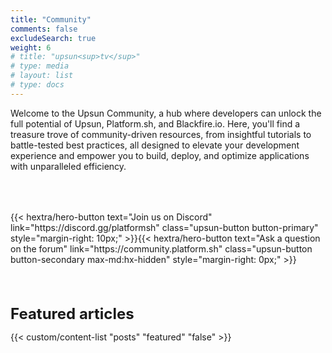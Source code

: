 ```yaml
---
title: "Community"
comments: false
excludeSearch: true
weight: 6
# title: "upsun<sup>tv</sup>"
# type: media
# layout: list
# type: docs
---
```


Welcome to the Upsun Community, a hub where developers can unlock the full potential of Upsun, Platform.sh, and Blackfire.io. Here, you'll find a treasure trove of community-driven resources, from insightful tutorials to battle-tested best practices, all designed to elevate your development experience and empower you to build, deploy, and optimize applications with unparalleled efficiency.

<!-- {{% custom/contributors %}} -->

<!-- vale off -->

<div class="hx-text-center hx-mt-6" style="margin-top: 4rem;">
{{< hextra/hero-button text="Join us on Discord" link="https://discord.gg/platformsh" 
  class="upsun-button button-primary" style="margin-right: 10px;"
>}}{{< hextra/hero-button text="Ask a question on the forum" link="https://community.platform.sh" 
  class="upsun-button button-secondary max-md:hx-hidden" style="margin-right: 0px;"
>}}
</div>

<!-- vale on -->

<div class="hx-mt-6 hx-text-center" style="margin-top: 4rem; font-size: 1.5rem; font-weight: 700;">
Featured articles
</div>

{{< custom/content-list "posts" "featured" "false" >}}

<!-- <div class="hx-mt-6 hx-text-center" style="margin-top: 4rem; font-size: 1.5rem; font-weight: 700;">
Meet the team
</div>

Lorem ipsum dolor sit amet, consectetur adipiscing elit. Phasellus vitae nunc non tellus euismod pretium. Nam justo dui, venenatis in fermentum sit amet, vulputate ut enim. Aenean finibus felis id egestas aliquet.

<div class="hx-text-center hx-mt-6" style="margin-top: 2rem;">
{{< hextra/hero-button text="Meet the team" link="/community/engage/people/" 
  class="upsun-button button-primary" style="margin-right: 10px;"
>}}
</div> -->

<!-- ## What's new -->

<!-- {{< custom/whats-new >}} -->

<!-- ## Contributors

Thanks to all our awesome contributors!

{{% custom/contributors %}} -->

<!-- ## Meet the Upsun team

<div class="hx-text-center hx-mt-6">
{{< hextra/hero-button text="Meet the team" link="/community/engage/people/" 
  class="upsun-button button-primary" style="margin-right: 10px;"
>}}
</div> -->

<!-- {{< custom/people >}} -->


